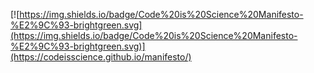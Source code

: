 
[![https://img.shields.io/badge/Code%20is%20Science%20Manifesto-%E2%9C%93-brightgreen.svg](https://img.shields.io/badge/Code%20is%20Science%20Manifesto-%E2%9C%93-brightgreen.svg)](https://codeisscience.github.io/manifesto/)

<!--
**mtav/mtav** is a ✨ _special_ ✨ repository because its `README.md` (this file) appears on your GitHub profile.

Here are some ideas to get you started:

- 🔭 I’m currently working on ...
- 🌱 I’m currently learning ...
- 👯 I’m looking to collaborate on ...
- 🤔 I’m looking for help with ...
- 💬 Ask me about ...
- 📫 How to reach me: ...
- 😄 Pronouns: ...
- ⚡ Fun fact: ...
-->
